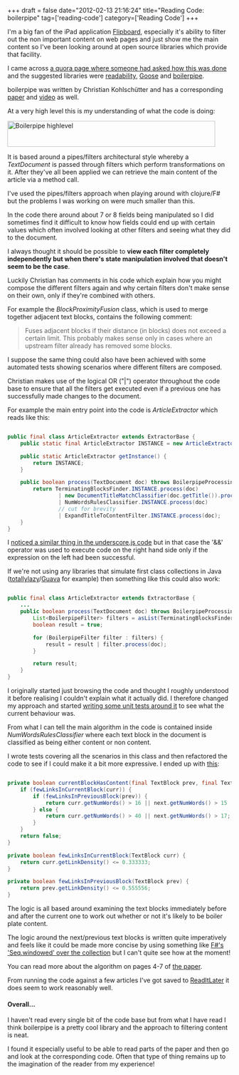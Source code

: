 +++
draft = false
date="2012-02-13 21:16:24"
title="Reading Code: boilerpipe"
tag=['reading-code']
category=['Reading Code']
+++

I'm a big fan of the iPad application <a href="http://flipboard.com/">Flipboard</a>, especially it's ability to filter out the non important content on web pages and just show me the main content so I've been looking around at open source libraries which provide that facility.

I came across <a href="http://www.quora.com/How-do-Read-It-Later-Instapaper-Flipboard-etc-extract-articles-from-a-page">a quora page where someone had asked how this was done</a> and the suggested libraries were <a href="http://code.google.com/p/arc90labs-readability/downloads/detail?name=readability.js&can=2&q=">readability</a>, <a href="https://github.com/jiminoc/goose">Goose</a> and <a href="http://code.google.com/p/boilerpipe/">boilerpipe</a>. 

boilerpipe was written by Christian Kohlschütter and has a corresponding <a href="http://www.l3s.de/~kohlschuetter/boilerplate/">paper</a> and <a href="http://videolectures.net/wsdm2010_kohlschutter_bdu/">video</a> as well.

At a very high level this is my understanding of what the code is doing:

<div align="left">
<img src="{{<siteurl>}}/uploads/2012/02/boilerpipe_highlevel.gif" alt="Boilerpipe highlevel" title="boilerpipe_highlevel.gif" border="0" width="467" height="58" />
</div>

It is based around a pipes/filters architectural style whereby a <cite>TextDocument</cite> is passed through filters which perform  transformations on it. After they've all been applied we can retrieve the main content of the article via a method call.

I've used the pipes/filters approach when playing around with clojure/F# but the problems I was working on were much smaller than this. 

In the code there around about 7 or 8 fields being manipulated so I did sometimes find it difficult to know how fields could end up with certain values which often involved looking at other filters and seeing what they did to the document.

I always thought it should be possible to <strong>view each filter completely independently but when there's state manipulation involved that doesn't seem to be the case</strong>. 

Luckily Christian has comments in his code which explain how you might compose the different filters again and why certain filters don't make sense on their own, only if they're combined with others.

For example the <cite>BlockProximityFusion</cite> class, which is used to merge together adjacent text blocks, contains the following comment:

<blockquote>
Fuses adjacent blocks if their distance (in blocks) does not exceed a certain limit. This probably makes sense only in cases where an upstream filter already has removed some blocks.
</blockquote>

I suppose the same thing could also have been achieved with some automated tests showing scenarios where different filters are composed.

Christian makes use of the logical OR ("|") operator throughout the code base to ensure that all the filters get executed even if a previous one has successfully made changes to the document.

For example the main entry point into the code is <cite>ArticleExtractor</cite> which reads like this:


~~~java

public final class ArticleExtractor extends ExtractorBase {
    public static final ArticleExtractor INSTANCE = new ArticleExtractor();

    public static ArticleExtractor getInstance() {
        return INSTANCE;
    }

    public boolean process(TextDocument doc) throws BoilerpipeProcessingException {
        return TerminatingBlocksFinder.INSTANCE.process(doc)
                | new DocumentTitleMatchClassifier(doc.getTitle()).process(doc)
                | NumWordsRulesClassifier.INSTANCE.process(doc)
                // cut for brevity
                | ExpandTitleToContentFilter.INSTANCE.process(doc);
    }
}
~~~

I <a href="http://www.markhneedham.com/blog/2010/03/28/reading-code-underscore-js/">noticed a similar thing in the underscore.js code</a> but in that case the '&&' operator was used to execute code on the right hand side only if the expression on the left had been successful.

If we're not using any libraries that simulate first class collections in Java (<a href="http://code.google.com/p/totallylazy/">totallylazy</a>/<a href="http://code.google.com/p/guava-libraries/">Guava</a> for example) then something like this could also work:


~~~java

public final class ArticleExtractor extends ExtractorBase {
    ...
    public boolean process(TextDocument doc) throws BoilerpipeProcessingException {
        List<BoilerpipeFilter> filters = asList(TerminatingBlocksFinder.INSTANCE, new DocumentTitleMatchClassifier(doc.getTitle()), ExpandTitleToContentFilter.INSTANCE);
        boolean result = true;

        for (BoilerpipeFilter filter : filters) {
            result = result | filter.process(doc);
        }

        return result;
    }
}
~~~

I originally started just browsing the code and thought I roughly understood it before realising I couldn't explain what it actually did. I therefore changed my approach and started <a href="https://github.com/mneedham/boilerpipe">writing some unit tests around it</a> to see what the current behaviour was.

From what I can tell the main algorithm in the code is contained inside <cite>NumWordsRulesClassifier</cite> where each text block in the document is classified as being either content or non content.

I wrote tests covering all the scenarios in this class and then refactored the code to see if I could make it a bit more expressive. I ended up with <a href="https://github.com/mneedham/boilerpipe/blob/master/src/main/de/l3s/boilerpipe/filters/english/NumWordsRulesClassifier.java">this</a>:


~~~java

private boolean currentBlockHasContent(final TextBlock prev, final TextBlock curr, final TextBlock next) {
    if (fewLinksInCurrentBlock(curr)) {
        if (fewLinksInPreviousBlock(prev)) {
            return curr.getNumWords() > 16 || next.getNumWords() > 15 || prev.getNumWords() > 4;
        } else {
            return curr.getNumWords() > 40 || next.getNumWords() > 17;
        }
    }
    return false;
}

private boolean fewLinksInCurrentBlock(TextBlock curr) {
    return curr.getLinkDensity() <= 0.333333;
}

private boolean fewLinksInPreviousBlock(TextBlock prev) {
    return prev.getLinkDensity() <= 0.555556;
}
~~~

The logic is all based around examining the text blocks immediately before and after the current one to work out whether or not it's likely to be boiler plate content. 

The logic around the next/previous text blocks is written quite imperatively and feels like it could be made more concise by using something like <a href="http://www.markhneedham.com/blog/2010/01/14/f-refactoring-to-sequencefor-expressions/">F#'s 'Seq.windowed' over the collection</a> but I can't quite see how at the moment!

You can read more about the algorithm on pages 4-7 of <a href="http://www.l3s.de/~kohlschuetter/publications/wsdm187-kohlschuetter.pdf">the paper</a>.

From running the code against a few articles I've got saved to <a href="http://readitlaterlist.com/l">ReadItLater</a> it does seem to work reasonably well. 

<h4>Overall...</h4>

I haven't read every single bit of the code base but from what I have read I think boilerpipe is a pretty cool library and the approach to filtering content is neat. 

I found it especially useful to be able to read parts of the paper and then go and look at the corresponding code. Often that type of thing remains up to the imagination of the reader from my experience!
